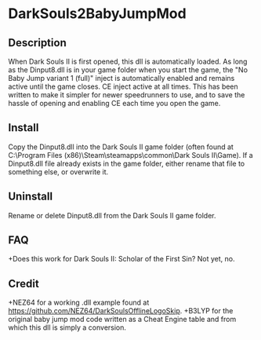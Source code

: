 # DarkSouls2BabyJumpMod
## Description
When Dark Souls II is first opened, this dll is automatically loaded. As long as the Dinput8.dll is in
your game folder when you start the game, the "No Baby Jump variant 1 (full)" inject is automatically enabled 
and remains active until the game closes. CE inject active at all times. 
This has been written to make it simpler for newer speedrunners to use, and to save the hassle 
of opening and enabling CE each time you open the game.

## Install
Copy the Dinput8.dll into the Dark Souls II game folder (often found at C:\Program Files (x86)\Steam\steamapps\common\Dark Souls II\Game).
If a Dinput8.dll file already exists in the game folder, either rename that file to something else, or overwrite it.

## Uninstall
Rename or delete Dinput8.dll from the Dark Souls II game folder.

## FAQ
+Does this work for Dark Souls II: Scholar of the First Sin?
Not yet, no.

## Credit
+NEZ64 for a working .dll example found at https://github.com/NEZ64/DarkSoulsOfflineLogoSkip.
+B3LYP for the original baby jump mod code written as a Cheat Engine table and from which this dll is simply a conversion.